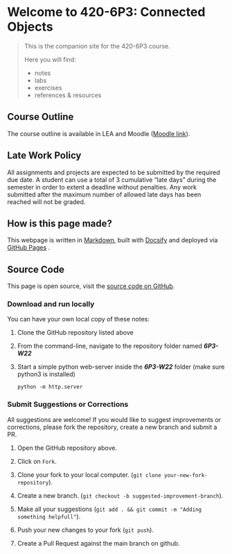 <!-- ![Banner](assets/Banner.svg) -->

# Welcome to 420-6P3: Connected Objects

> This is the companion site for the 420-6P3 course.
>
> Here you will find:
>
> - notes
> - labs
> - exercises
> - references & resources

## Course Outline
The course outline is available in LEA and Moodle ([Moodle link](https://moodle.johnabbott.qc.ca/mod/resource/view.php?id=87004)).

## Late Work Policy
All assignments and projects are expected to be submitted by the required due date. A student can use a total of 3 cumulative “late days” during the semester in order to extent a deadline without penalties. Any work submitted after the maximum number of allowed late days has been reached will not be graded.

## How is this page made?

This webpage is written in [Markdown](https://www.markdownguide.org/), built with [Docsify](https://docsify.js.org/) and deployed via [GitHub Pages](https://pages.github.com/) .


## Source Code

This page is open source, visit the [source code on GitHub](https://github.com/maujac/6P3-W22).

### Download and run locally

You can have your own local copy of these notes:

1. Clone the GitHub repository listed above

2. From the command-line, navigate to the repository folder named ***6P3-W22*** 

3. Start a simple python web-server inside the ***6P3-W22*** folder (make sure python3 is installed)

   `python -m http.server`

### Submit Suggestions or Corrections

All suggestions are welcome! If you would like to suggest improvements or corrections, please fork the repository, create a new branch and submit a PR.

1. Open the GitHub repository above.

2. Click on `Fork`.

3. Clone your fork to your local computer. (`git clone your-new-fork-repository`).

4. Create a new branch. (`git checkout -b suggested-improvement-branch`).

5. Make all your suggestions (`git add . && git commit -m "Adding something helpfull"`).

6. Push your new changes to your fork (`git push`).

7. Create a Pull Request against the main branch on github.
